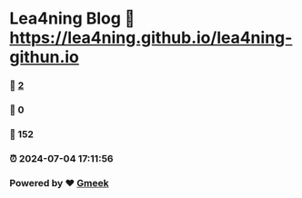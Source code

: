 # Lea4ning Blog :link: https://lea4ning.github.io/lea4ning-githun.io 
### :page_facing_up: [2](https://lea4ning.github.io/lea4ning-githun.io/tag.html) 
### :speech_balloon: 0 
### :hibiscus: 152 
### :alarm_clock: 2024-07-04 17:11:56 
### Powered by :heart: [Gmeek](https://github.com/Meekdai/Gmeek)
